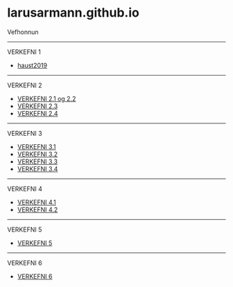 # larusarmann.github.io
Vefhonnun

-------------------------------------

VERKEFNI 1
 * [haust2019](larusarmann.github.io/Haust2019/)
 
-------------------------------------

VERKEFNI 2
  * [VERKEFNI 2.1 og 2.2](verkefni2/verkefni_22)
  * [VERKEFNI 2.3](verkefni2/verkefni_23)
  * [VERKEFNI 2.4](verkefni2/verkefni_24)
  
 ------------------------------------
  
VERKEFNI 3
  * [VERKEFNI 3.1](verkefni3/Verkefni31)
  * [VERKEFNI 3.2](verkefni3/Verkefni32)
  * [VERKEFNI 3.3](verkefni3/Verkefni33)
  * [VERKEFNI 3.4](verkefni3/Verkefni34)
  
--------------------------------------

VERKEFNI 4
  * [VERKEFNI 4.1](/verkefni4/index.html)
  * [VERKEFNI 4.2](verkefni4/innerlinks.html)
  
  --------------------------------------

VERKEFNI 5
  * [VERKEFNI 5](/verkefni5/index.html)

  --------------------------------------
  
VERKEFNI 6
* [VERKEFNI 6](/verkefni6/index.html)
